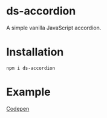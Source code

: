 ds-accordion
============
A simple vanilla JavaScript accordion.

Installation
============
`npm i ds-accordion`

Example
=======
[Codepen](http://codepen.io/DylanSimowitz/pen/QdmxEq)
